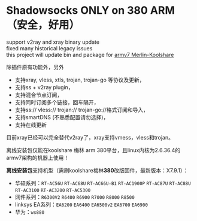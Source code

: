 # Shadowsocks ONLY on 380 ARM （安全，好用）
support v2ray and xray binary update  
fixed many historical legacy issues  
this project will update bin and package for [armv7 Merlin-Koolshare](https://github.com/hq450/fancyss/tree/master/fancyss_arm)  

除插件原有功能外，另外

* 支持xray, vless, xtls, trojan, trojan-go 等协议及更新，
* 支持ss + v2ray plugin，
* 支持混合节点订阅，
* 支持同时订阅多个链接，回车隔开，
* 支持ss:// vless:// trojan:// trojan-go://格式订阅和导入，
* 支持smartDNS (不熟悉配置请勿选择)，
* 支持在线更新

目前xray已经可以完全替代v2ray了，xray支持vmess，vless和trojan。  

离线安装包仅能在koolshare 梅林 arm 380平台，且linux内核为2.6.36.4的armv7架构的机器上使用！

**离线安装包**支持机型（需刷koolshare梅林**380**改版固件，最新版本：X7.9.1）：

* 华硕系列：`RT-AC56U` `RT-AC68U` `RT-AC66U-B1` `RT-AC1900P` `RT-AC87U` `RT-AC88U` `RT-AC3100` `RT-AC3200` `RT-AC5300`
* 网件系列：`R6300V2` `R6400` `R6900` `R7000` `R8000` `R8500`
* linksys EA系列：`EA6200` `EA6400` `EA6500v2` `EA6700` `EA6900`
* 华为：`ws880`

